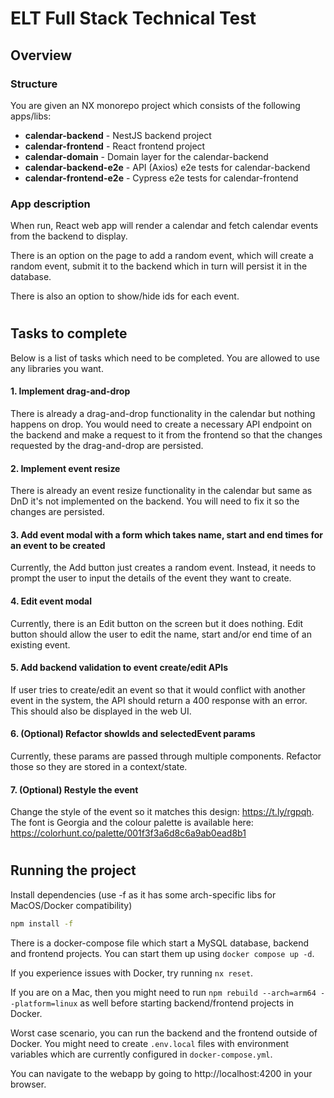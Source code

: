 # ELT Full Stack Technical Test

## Overview


### Structure
You are given an NX monorepo project which consists of the following apps/libs:


- **calendar-backend** - NestJS backend project
- **calendar-frontend** - React frontend project
- **calendar-domain** - Domain layer for the calendar-backend
- **calendar-backend-e2e** - API (Axios) e2e tests for calendar-backend
- **calendar-frontend-e2e** - Cypress e2e tests for calendar-frontend

### App description
When run, React web app will render a calendar and fetch calendar events from the backend to display. 

There is an option on the page to add a random event, which will create a random event, submit it to the backend which in turn will persist it in the database.

There is also an option to show/hide ids for each event.

#
## Tasks to complete

Below is a list of tasks which need to be completed. You are allowed to use any libraries you want.

#### 1. Implement drag-and-drop
  
  There is already a drag-and-drop functionality in the calendar but nothing happens on drop. You would need to create a necessary API endpoint on the backend and make a request to it from the frontend so that the changes requested by the drag-and-drop are persisted.
#### 2. Implement event resize

  There is already an event resize functionality in the calendar but same as DnD it's not implemented on the backend. You will need to fix it so the changes are persisted.
#### 3. Add event modal with a form which takes name, start and end times for an event to be created
  
  Currently, the Add button just creates a random event. Instead, it needs to prompt the user to input the details of the event they want to create.

#### 4. Edit event modal

  Currently, there is an Edit button on the screen but it does nothing. Edit button should allow the user to edit the name, start and/or end time of an existing event.

#### 5. Add backend validation to event create/edit APIs

  If user tries to create/edit an event so that it would conflict with another event in the system, the API should return a 400 response with an error. This should also be displayed in the web UI.

#### 6. (Optional) Refactor showIds and selectedEvent params

  Currently, these params are passed through multiple components. Refactor those so they are stored in a context/state.

#### 7. (Optional) Restyle the event

  Change the style of the event so it matches this design: https://t.ly/rgpqh. The font is Georgia and the colour palette is available here: https://colorhunt.co/palette/001f3f3a6d8c6a9ab0ead8b1



#
## Running the project

Install dependencies (use -f as it has some arch-specific libs for MacOS/Docker compatibility)
```sh
npm install -f
```

There is a docker-compose file which start a MySQL database, backend and frontend projects. You can start them up using `docker compose up -d`.

If you experience issues with Docker, try running `nx reset`.

If you are on a Mac, then you might need to run `npm rebuild --arch=arm64 --platform=linux` as well before starting backend/frontend projects in Docker.

Worst case scenario, you can run the backend and the frontend outside of Docker. You might need to create `.env.local` files with environment variables which are currently configured in `docker-compose.yml`.

You can navigate to the webapp by going to http://localhost:4200 in your browser.
